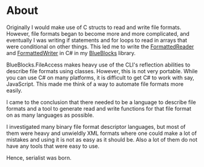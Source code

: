 # About

Originally I would make use of C structs to read and write file formats. However, file formats began to become more and more complicated, and eventually I was writing if statements and for loops to read in arrays that were conditional on other things. This led me to write the [FormattedReader](https://github.com/davidsiaw/blueblocks/blob/master/BlueBlocksLib/FileAccess/FormattedReader.cs) and [FormattedWriter](https://github.com/davidsiaw/blueblocks/blob/master/BlueBlocksLib/FileAccess/FormattedWriter.cs) in C# in my [BlueBlocks](https://github.com/davidsiaw/blueblocks) library.

BlueBlocks.FileAccess makes heavy use of the CLI's reflection abilities to describe file formats using classes. However, this is not very portable. While you can use C# on many platforms, it is difficult to get C# to work with say, JavaScript. This made me think of a way to automate file formats more easily.

I came to the conclusion that there needed to be a language to describe file formats and a tool to generate read and write functions for that file format on as many languages as possible.

I investigated many binary file format descriptor languages, but most of them were heavy and unwieldly XML formats where one could make a lot of mistakes and using it is not as easy as it should be. Also a lot of them do not have any tools that were easy to use.

Hence, serialist was born.
